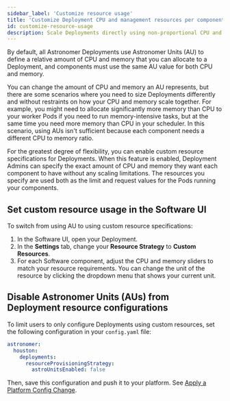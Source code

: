 ```yaml
---
sidebar_label: 'Customize resource usage'
title: 'Customize Deployment CPU and management resources per component'
id: customize-resource-usage
description: Scale Deployments directly using non-proportional CPU and memory specifications.
---
```


By default, all Astronomer Deployments use Astronomer Units (AU) to define a relative amount of CPU and memory that you can allocate to a Deployment, and components must use the same AU value for both CPU and memory.

You can change the amount of CPU and memory an AU represents, but there are some scenarios where you need to size Deployments differently and without restraints on how your CPU and memory scale together. For example, you might need to allocate significantly more memory than CPU to your worker Pods if you need to run memory-intensive tasks, but at the same time you need more memory than CPU in your scheduler. In this scenario, using AUs isn't sufficient because each component needs a different CPU to memory ratio.

For the greatest degree of flexibility, you can enable custom resource specifications for Deployments. When this feature is enabled, Deployment Admins can specify the exact amount of CPU and memory they want each component to have without any scaling limitations. The resources you specify are used both as the limit and request values for the Pods running your components.

## Set custom resource usage in the Software UI

To switch from using AU to using custom resource specifications: 

1. In the Software UI, open your Deployment.
2. In the **Settings** tab, change your **Resource Strategy** to **Custom Resources**.
3. For each Software component, adjust the CPU and memory sliders to match your resource requirements. You can change the unit of the resource by clicking the dropdown menu that shows your current unit.

## Disable Astronomer Units (AUs) from Deployment resource configurations

To limit users to only configure Deployments using custom resources, set the following configuration in your `config.yaml` file:

```yaml
astronomer:
  houston:
    deployments:
      resourceProvisioningStrategy:
        astroUnitsEnabled: false
```

Then, save this configuration and push it to your platform. See [Apply a Platform Config Change](apply-platform-config.md).
